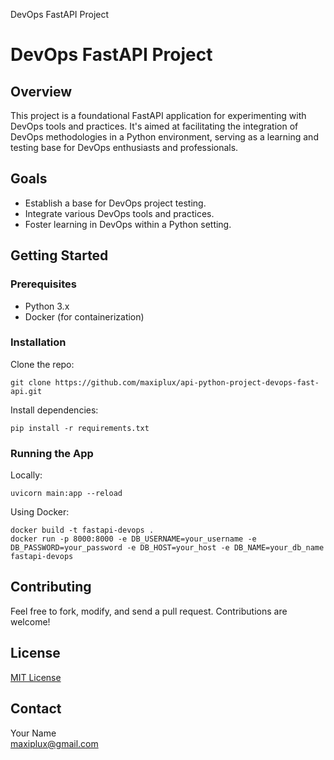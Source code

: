 DevOps FastAPI Project

DevOps FastAPI Project
======================

Overview
--------

This project is a foundational FastAPI application for experimenting with DevOps tools and practices. It's aimed at facilitating the integration of DevOps methodologies in a Python environment, serving as a learning and testing base for DevOps enthusiasts and professionals.

Goals
-----

*   Establish a base for DevOps project testing.
*   Integrate various DevOps tools and practices.
*   Foster learning in DevOps within a Python setting.

Getting Started
---------------

### Prerequisites

*   Python 3.x
*   Docker (for containerization)

### Installation

Clone the repo:

    git clone https://github.com/maxiplux/api-python-project-devops-fast-api.git

Install dependencies:

    pip install -r requirements.txt

### Running the App

Locally:

    uvicorn main:app --reload

Using Docker:

    docker build -t fastapi-devops .
    docker run -p 8000:8000 -e DB_USERNAME=your_username -e DB_PASSWORD=your_password -e DB_HOST=your_host -e DB_NAME=your_db_name fastapi-devops
    


Contributing
------------

Feel free to fork, modify, and send a pull request. Contributions are welcome!

License
-------

[MIT License](LICENSE)

Contact
-------

Your Name  
maxiplux@gmail.com
